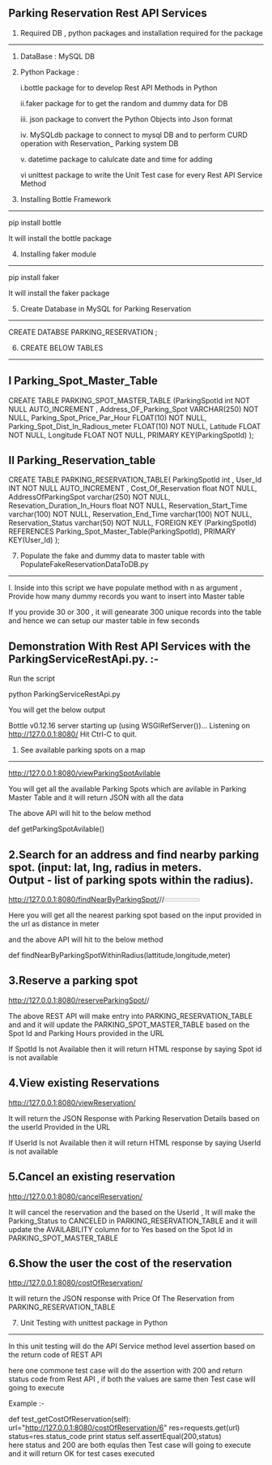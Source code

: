 Parking Reservation Rest API Services
--------------------------------------

1. Required DB , python packages and installation required for the package
-----------------------------------------------------------------------------

1. DataBase : MySQL DB 

2. Python Package : 

   i.bottle package for to develop Rest API Methods in Python 
   
   ii.faker package for to get the random and dummy data for DB

   iii. json package to convert the Python Objects into Json format

   iv. MySQLdb package to connect to mysql DB and to perform CURD operation with Reservation_ Parking system DB

   v. datetime package to calulcate date and time for adding
  
   vi unittest package to write the Unit Test case for every Rest API Service Method



3. Installing Bottle Framework
--------------------------------
pip install bottle

It will install the bottle package



4. Installing faker module
------------------------------

pip install faker 

It will install the faker package



5. Create Database in MySQL for Parking Reservation
-----------------------------------------------------

CREATE DATABSE PARKING_RESERVATION ;



6. CREATE BELOW TABLES 
--------------------------



I Parking_Spot_Master_Table
--------------------------

CREATE TABLE PARKING_SPOT_MASTER_TABLE
(ParkingSpotId int NOT NULL AUTO_INCREMENT , 
Address_OF_Parking_Spot VARCHAR(250) NOT NULL,
Parking_Spot_Price_Par_Hour FLOAT(10) NOT NULL,
Parking_Spot_Dist_In_Radious_meter FLOAT(10) NOT NULL,
Latitude FLOAT NOT NULL,
Longitude FLOAT NOT NULL,
PRIMARY KEY(ParkingSpotId)
);



II Parking_Reservation_table 
--------------------------------

CREATE TABLE PARKING_RESERVATION_TABLE(
ParkingSpotId int , 
User_Id INT NOT NULL AUTO_INCREMENT ,
Cost_Of_Reservation float NOT NULL,
AddressOfParkingSpot varchar(250) NOT NULL,
Resevation_Duration_In_Hours float NOT NULL,
Reservation_Start_Time varchar(100) NOT NULL,
Reservation_End_Time varchar(100) NOT NULL,
Reservation_Status varchar(50) NOT NULL,
FOREIGN KEY (ParkingSpotId) REFERENCES Parking_Spot_Master_Table(ParkingSpotId),
PRIMARY KEY(User_Id)
);




7. Populate the  fake and dummy data to master table with PopulateFakeReservationDataToDB.py
--------------------------------------------------------------------------------------------

I. Inside into this script we have populate method with n as argument , Provide how many dummy
records you want to insert into Master table

If you provide 30 or 300 , it will genearate 300 unique records into the table and hence we can setup 
our master table in few seconds




Demonstration With Rest API Services with the ParkingServiceRestApi.py. :-
-------------------------------------------------------------------------

Run the script

python ParkingServiceRestApi.py 

You will get the below output

Bottle v0.12.16 server starting up (using WSGIRefServer())...
Listening on http://127.0.0.1:8080/
Hit Ctrl-C to quit.








1. See available parking spots on a map 
-----------------------------------------
http://127.0.0.1:8080/viewParkingSpotAvilable

You will get all the available Parking Spots which are avilable in Parking Master Table and it will return JSON with all the data

The above API will hit to the below method

def getParkingSpotAvilable()




2.Search for an address and find nearby parking spot. (input: lat, lng, radius in meters.    
   Output - list of parking spots within the radius). 
-----------------------------------------------------------


http://127.0.0.1:8080/findNearByParkingSpot/<lattitude>/<longitude>/<meter>

Here you will get all the nearest parking spot based on the input provided in the url as distance in meter

and the above API will hit to the below method

def findNearByParkingSpotWithinRadius(lattitude,longitude,meter)





3.Reserve a parking spot 
----------------------------

http://127.0.0.1:8080/reserveParkingSpot/<spotId>/<ParkingHours>



The above REST API will make entry into PARKING_RESERVATION_TABLE and and it will update the PARKING_SPOT_MASTER_TABLE
based on the Spot Id and Parking Hours provided in the URL


If SpotId Is not Available then it will return HTML response by saying 
Spot id is not available


4.View existing Reservations 
-------------------------------
http://127.0.0.1:8080/viewReservation/<userId>

It will return the JSON Response with Parking Reservation Details based on the userId Provided in the URL

If UserId Is not Available then it will return HTML response by saying 
 UserId is not available


5.Cancel an existing reservation 
----------------------------------

http://127.0.0.1:8080/cancelReservation/<userId>

It will cancel the reservation and the based on the UserId , It will make the Parking_Status to CANCELED
in PARKING_RESERVATION_TABLE and it will update the AVAILABILITY column for to Yes based on the Spot Id in PARKING_SPOT_MASTER_TABLE


6.Show the user the cost of the reservation 
--------------------------------------------
http://127.0.0.1:8080/costOfReservation/<userId>

It will return the JSON response with Price Of The Reservation from PARKING_RESERVATION_TABLE 



7. Unit Testing with unittest package in Python
--------------------------------------------------


In this unit testing will do the API Service method level assertion based on the return code of REST API

here one commone test case will do the assertion with 200 and return status code from Rest API , if both
the values are same then Test case will going to execute

Example :-

def test_getCostOfReservation(self):
        url="http://127.0.0.1:8080/costOfReservation/6"
        res=requests.get(url)
        status=res.status_code
        print status
        self.assertEqual(200,status)    
        here status and 200 are both equlas then Test case will going to execute and it will return OK for test cases executed
